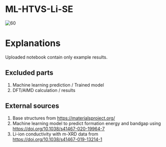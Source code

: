 # ML-HTVS-Li-SE

![60](https://user-images.githubusercontent.com/127708528/231926233-2e95b610-b8d0-41b6-bdfb-9aece7d0ed9e.png)


# Explanations
Uploaded notebook contain only example results. 

## Excluded parts
  1. Machine learning prediction / Trained model
  2. DFT/AIMD calculation / results

## External sources
  1. Base structures from https://materialsproject.org/
  2. Machine learning model to predict formation energy and bandgap using https://doi.org/10.1038/s41467-020-19964-7
  3. Li-ion conductivity with m-XRD data from https://doi.org/10.1038/s41467-019-13214-1
